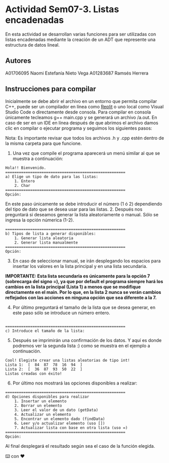 # Actividad Sem07-3. Listas encadenadas

En esta actividad se desarrollan varias funciones para ser utilizadas con listas encadenadas mediante la creación de un ADT que represente una estructura de datos lineal.

## Autores

A01706095 Naomi Estefanía Nieto Vega
A01283687 Ramsés Herrera

## Instrucciones para compilar 

Inicialmente se debe abrir el archivo en un entorno que permita compilar C++, puede ser un compilador en línea como [Replit](https://replit.com/) o uno local como Visual Studio Code o directamente desde consola. Para compilar en consola únicamente tecleamos g++ main.cpp y se generará un archivo /a.out. En caso de ser en un IDE en línea después de que abrimos el archivo damos clic en compilar o ejecutar programa y seguimos los siguientes pasos:

Nota: Es importante revisar que todos los archivos .h y .cpp estén dentro de la misma carpeta para que funcione.

1. Una vez que compile el programa aparecerá un menú similar al que se muestra a continuación:
```
Hola!! Bienvenido.
=====================================================
a) Elige un tipo de dato para las listas: 
    1. Entero 
    2. Char 
=====================================================
Opción: 
```
En este paso únicamente se debe introducir el número (1 ó 2) dependiendo del tipo de dato que se desea usar para las listas.
2. Después nos preguntará si deseamos generar la lista aleatoriamente o manual. Sólo se ingresa la opción númerica (1-2).
```
=====================================================
b) Tipos de lista a generar disponibles: 
    1. Generar lista aleatoria 
    2. Generar lista manualmente 
=====================================================
Opción: 
```
3. En caso de seleccionar manual, se irán desplegando los espacios para insertar los valores en la lista principal y en una lista secundaria. 

**IMPORTANTE: Esta lista secundaria es únicamente para la opción 7 (sobrecarga del signo =), ya que por default el programa siempre hará los cambios en la lista principal (Lista 1) a menos que se modifique directamente en el main. Por lo que, en la lista 2 nunca se verán cambios reflejados con las acciones en ninguna opción que sea diferente a la 7.**

4. Por último preguntará el tamaño de la lista que se desea generar, en este paso sólo se introduce un número entero.
```

=====================================================
c) Introduce el tamaño de la lista: 
```
5. Después se imprimirán una confirmación de los datos. Y aquí es donde podremos ver la segunda lista :) como se muestra en el ejemplo a continuación.
```
Cool! Elegiste crear una listas aleatorias de tipo int!
Lista 1:  [  84  87  78  16  94  ]
Lista 2:  [  36  87  93  50  22  ]
Listas creadas con éxito!
```
6. Por último nos mostrará las opciones disponibles a realizar:
```
=====================================================
d) Opciones disponibles para realizar
    1. Insertar un elemento
    2. Borrar un elemento
    3. Leer el valor de un dato (getData)
    4. Actualizar un elemento
    5. Encontrar un elemento dado (findData)
    6. Leer y/o actualizar elemento (uso [])
    7. Actualizar lista con base en otra lista (uso =)
=====================================================
Opción:
```
Al final desplegará el resultado según sea el caso de la función elegida.



⌨️ con ❤️ 
